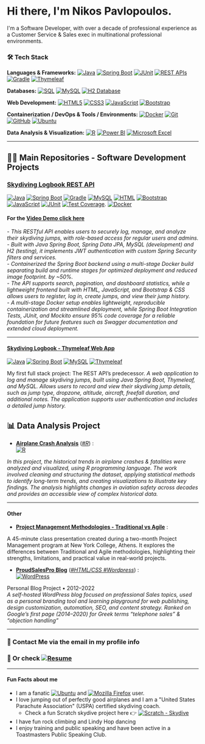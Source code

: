# Hi there, I'm Nikos Pavlopoulos.

I'm a Software Developer, with over a decade of professional experience  as a Customer Service & Sales exec in multinational professional environments. 

### 🛠️ Tech Stack

**Languages & Frameworks:**
[![Java](https://img.shields.io/badge/-Java-007396?style=flat&logo=openjdk&logoColor=white)](#)
[![Spring Boot](https://img.shields.io/badge/-Spring%20Boot-6DB33F?style=flat&logo=spring&logoColor=white)](#)
[![JUnit](https://img.shields.io/badge/-JUnit-25A162?style=flat&logo=junit5&logoColor=white)](#)
[![REST APIs](https://img.shields.io/badge/-REST%20APIs-009688?style=flat&logo=fastapi&logoColor=white)](#)
[![Gradle](https://img.shields.io/badge/-Gradle-02303A?style=flat&logo=gradle&logoColor=white)](#)
[![Thymeleaf](https://img.shields.io/badge/-Thymeleaf-005F0F?style=flat&logo=thymeleaf&logoColor=white)](#)

**Databases:**
[![SQL](https://img.shields.io/badge/-SQL-4479A1?style=flat&logo=databricks&logoColor=white)](#)
[![MySQL](https://img.shields.io/badge/-MySQL-4479A1?style=flat&logo=mysql&logoColor=white)](#)
[![H2 Database](https://img.shields.io/badge/-H2%20Database-0000BB?style=flat&logo=h2&logoColor=white)](#)

**Web Development:**
[![HTML5](https://img.shields.io/badge/-HTML5-E34F26?style=flat&logo=html5&logoColor=white)](#)
[![CSS3](https://img.shields.io/badge/-CSS-1572B6?style=flat&logo=css3&logoColor=white)](#)
[![JavaScript](https://img.shields.io/badge/-JavaScript-F7DF1E?style=flat&logo=javascript&logoColor=black)](#)
[![Bootstrap](https://img.shields.io/badge/-Bootstrap-7952B3?style=flat&logo=bootstrap&logoColor=white)](#)

**Containerization / DevOps & Tools / Environments:**
[![Docker](https://img.shields.io/badge/-Docker-2496ED?style=flat&logo=docker&logoColor=white)](#)
[![Git](https://img.shields.io/badge/-Git-F05032?style=flat&logo=git&logoColor=white)](#)
[![GitHub](https://img.shields.io/badge/-GitHub-181717?style=flat&logo=github&logoColor=white)](#)
[![Ubuntu](https://img.shields.io/badge/-Ubuntu-E95420?style=flat&logo=ubuntu&logoColor=white)](#)

**Data Analysis & Visualization:**
[![R](https://img.shields.io/badge/-R-276DC3?style=flat&logo=r&logoColor=white)](#)
[![Power BI](https://img.shields.io/badge/-Power%20BI-F2C811?style=flat&logo=powerbi&logoColor=black)](#)
[![Microsoft Excel](https://img.shields.io/badge/-Excel-217346?style=flat&logo=microsoft-excel&logoColor=white)](#)

* * *

## 👨‍💻 Main Repositories - Software Development Projects

### **[Skydiving Logbook REST API](https://github.com/nikospavlopoulos/skydivinglogbook-spring-rest)** <br>
  [![Java](https://img.shields.io/badge/-Java-007396?style=flat&logo=openjdk&logoColor=white)](#)
  [![Spring Boot](https://img.shields.io/badge/-Spring%20Boot-6DB33F?style=flat&logo=spring&logoColor=white)](#)
  [![Gradle](https://img.shields.io/badge/-Gradle-02303A?style=flat&logo=gradle&logoColor=white)](#)
  [![MySQL](https://img.shields.io/badge/MySQL-4479A1?logo=mysql&logoColor=fff)](#)
  [![HTML](https://img.shields.io/badge/HTML-%23E34F26.svg?logo=html5&logoColor=white)](#)
  [![Bootstrap](https://img.shields.io/badge/Bootstrap-7952B3?logo=bootstrap&logoColor=fff)](#)
  [![JavaScript](https://img.shields.io/badge/JavaScript-F7DF1E?logo=javascript&logoColor=000)](#)
  [![JUnit](https://img.shields.io/badge/-JUnit-25A162?style=flat&logo=junit5&logoColor=white)](#)
  [![Test Coverage](https://img.shields.io/badge/coverage-95%25-brightgreen)](#).
  [![Docker](https://img.shields.io/badge/Docker-✔-2496ED?logo=docker&logoColor=white)](#)


#### For the [Video Demo click here](https://youtu.be/ddpZyq2-30Q?si=0WPRMsWgoW6kFFLE)

\- *This RESTful API enables users to securely log, manage, and analyze their skydiving jumps, with role-based access for regular users and admins. <br>
\- Built with Java Spring Boot, Spring Data JPA, MySQL (development) and H2 (testing), it implements JWT authentication with custom Spring Security filters and services. <br>
\- Containerized the Spring Boot backend using a multi-stage Docker build separating build and runtime stages for optimized deployment and reduced image footprint. by ~50%.<br>
\- The API supports search, pagination, and dashboard statistics, while a lightweight frontend built with HTML, JavaScript, and Bootstrap & CSS allows users to register, log in, create jumps, and view their jump history. <br>
\- A multi-stage Docker setup enables lightweight, reproducible containerization and streamlined deployment, while Spring Boot Integration Tests, JUnit, and Mockito ensure 95% code coverage for a reliable foundation for future features such as Swagger documentation and extended cloud deployment.*


***

#### **[Skydiving Logbook - Thymeleaf Web App](https://github.com/nikospavlopoulos/skydivinglogbook-spring-thymeleaf)** <br>
  [![Java](https://img.shields.io/badge/-Java-007396?style=flat&logo=openjdk&logoColor=white)](#)
  [![Spring Boot](https://img.shields.io/badge/-Spring%20Boot-6DB33F?style=flat&logo=spring&logoColor=white)](#)
  [![MySQL](https://img.shields.io/badge/MySQL-4479A1?logo=mysql&logoColor=fff)](#)
  [![Thymeleaf](https://img.shields.io/badge/-Thymeleaf-005F0F?style=flat&logo=thymeleaf&logoColor=white)](#)

  
My first full stack project:  The REST API’s predecessor. *A web application to log and manage skydiving jumps, built using Java Spring Boot, Thymeleaf, and MySQL. Allows users to record and view their skydiving jump details, such as jump type, dropzone, altitude, aircraft, freefall duration, and additional notes. The application supports user authentication and includes a detailed jump history.*

## 📊 Data Analysis Project
  
- **[Airplane Crash Analysis](https://github.com/nikospavlopoulos/plane_crashes_R)**
\([*#R*](https://github.com/nikospavlopoulos/plane_crashes_R)\) :  <br> [![R](https://img.shields.io/badge/R-%23276DC3.svg?logo=r&logoColor=white)](#)

*In this project, the historical trends in airplane crashes & fatalities were analyzed and visualized, using R programming language. The work involved cleaning and structuring the dataset, applying statistical methods to identify long-term trends, and creating visualizations to illustrate key findings. The analysis highlights changes in aviation safety across decades and provides an accessible view of complex historical data.*

* * *

#### Other

- **[Project Management Methodologies - Traditional vs Agile](https://gist.github.com/nikospavlopoulos/f60bc9ad46a3d53a1b9818184592c50e)** :

A 45-minute class presentation created during a two-month Project Management program at New York College, Athens. It explores the differences between Traditional and Agile methodologies, highlighting their strengths, limitations, and practical value in real-world projects.

- **[ProudSalesPro Blog](https://github.com/nikospavlopoulos/proudsalespro)** ([*\#HTML/CSS \#Wordpress*](https://github.com/nikospavlopoulos/proudsalespro)\) : <br> [![WordPress](https://img.shields.io/badge/WordPress-%2321759B.svg?logo=wordpress&logoColor=white)](#)
 
Personal Blog Project • 2012–2022  
*A self-hosted WordPress blog focused on professional Sales topics, used as a personal branding tool and learning playground for web publishing, design customization, automation, SEO, and content strategy. Ranked on Google’s first page (2014–2020) for Greek terms “telephone sales” & “objection handling”*

* * *

### 📩 Contact Me via the email in my profile info 
### 📄 Or check [![Resume](https://img.shields.io/badge/-my%20resume-4285F4?style=flat&logo=googledocs&logoColor=white)](https://resume.nikospavlopoulos.com)

 
* * *
#### Fun Facts about me

- I am a fanatic [![Ubuntu](https://img.shields.io/badge/-Linux%20Ubuntu-E95420?style=flat&logo=ubuntu&logoColor=white)](#) and [![Mozilla Firefox](https://img.shields.io/badge/-Firefox-FF7139?style=flat&logo=firefox&logoColor=white)](#) user.
- I love jumping out of perfectly good airplanes and I am a "United States Parachute Association" (USPA) certified skydiving coach.
   - Check a fun Scratch skydive project here 👉 [![Scratch - Skydive](https://img.shields.io/badge/-Scratch%20Skydive-4D97FF?style=flat&logo=scratch&logoColor=white)](https://scratch.mit.edu/projects/1140480389)
- I have fun rock climbing and Lindy Hop dancing
- I enjoy training and public speaking and have been active in a Toastmasters Public Speaking Club.
